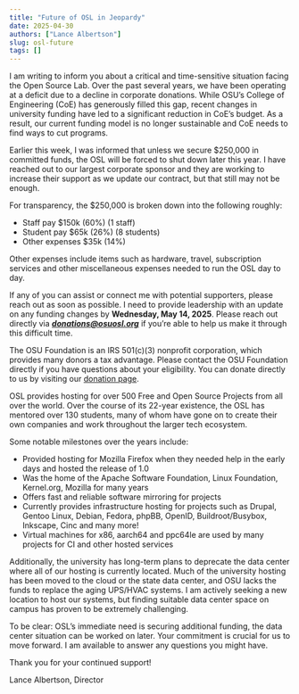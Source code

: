 ```yaml
---
title: "Future of OSL in Jeopardy"
date: 2025-04-30
authors: ["Lance Albertson"]
slug: osl-future
tags: []
---
```


I am writing to inform you about a critical and time-sensitive situation facing the Open Source Lab. Over the past
several years, we have been operating at a deficit due to a decline in corporate donations. While OSU’s College of
Engineering (CoE) has generously filled this gap, recent changes in university funding have led to a significant
reduction in CoE’s budget. As a result, our current funding model is no longer sustainable and CoE needs to find ways
to cut programs.

Earlier this week, I was informed that unless we secure $250,000 in committed funds, the OSL will be forced to shut
down later this year. I have reached out to our largest corporate sponsor and they are working to increase their
support as we update our contract, but that still may not be enough.

For transparency, the $250,000 is broken down into the following roughly:

- Staff pay $150k (60%) (1 staff)
- Student pay $65k (26%) (8 students)
- Other expenses $35k (14%)

Other expenses include items such as hardware, travel, subscription services and other miscellaneous expenses needed to
run the OSL day to day.

If any of you can assist or connect me with potential supporters, please reach out as soon as possible. I need to
provide leadership with an update on any funding changes by **Wednesday, May 14, 2025**. Please reach out directly via
_**<donations@osuosl.org>**_ if you’re able to help us make it through this difficult time.

The OSU Foundation is an IRS 501(c)(3) nonprofit corporation, which provides many donors a tax advantage. Please
contact the OSU Foundation directly if you have questions about your eligibility. You can donate directly to us by
visiting our [donation page](/donate).

OSL provides hosting for over 500 Free and Open Source Projects from all over the world. Over the course of its 22-year
existence, the OSL has mentored over 130 students, many of whom have gone on to create their own companies and work
throughout the larger tech ecosystem.

Some notable milestones over the years include:

- Provided hosting for Mozilla Firefox when they needed help in the early days and hosted the release of 1.0
- Was the home of the Apache Software Foundation, Linux Foundation, Kernel.org, Mozilla for many years
- Offers fast and reliable software mirroring for projects
- Currently provides infrastructure hosting for projects such as Drupal, Gentoo Linux, Debian, Fedora, phpBB, OpenID,
  Buildroot/Busybox, Inkscape, Cinc and many more!
- Virtual machines for x86, aarch64 and ppc64le are used by many projects for CI and other hosted services

Additionally, the university has long-term plans to deprecate the data center where all of our hosting is currently
located. Much of the university hosting has been moved to the cloud or the state data center, and OSU lacks the funds
to replace the aging UPS/HVAC systems. I am actively seeking a new location to host our systems, but finding suitable
data center space on campus has proven to be extremely challenging.

To be clear: OSL’s immediate need is securing additional funding, the data center situation can be worked on later.
Your commitment is crucial for us to move forward. I am available to answer any questions you might have.

Thank you for your continued support!

Lance Albertson, Director
